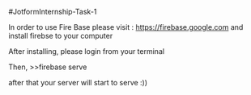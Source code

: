 #JotformInternship-Task-1

In order to use Fire Base please visit : https://firebase.google.com and install firebse to your computer

After installing, please login from your terminal 

Then, >>firebase serve

after that your server will start to serve :))
